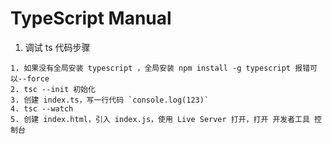 # TypeScript Manual

1. 调试 ts 代码步骤
```
1. 如果没有全局安装 typescript ，全局安装 npm install -g typescript 报错可以--force
2. tsc --init 初始化
3. 创建 index.ts，写一行代码 `console.log(123)`
4. tsc --watch
5. 创建 index.html，引入 index.js，使用 Live Server 打开，打开 开发者工具 控制台
```
